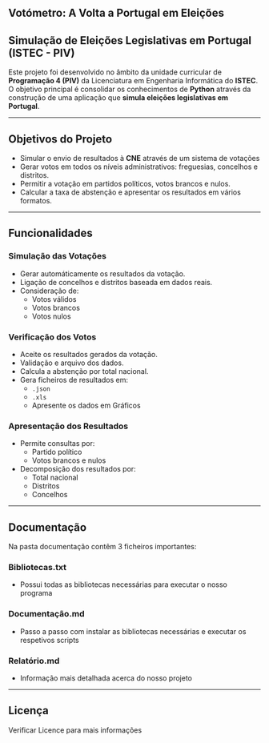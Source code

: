 ## Votómetro: A Volta a Portugal em Eleições

## Simulação de Eleições Legislativas em Portugal (ISTEC - PIV)

Este projeto foi desenvolvido no âmbito da unidade curricular de **Programação 4 (PIV)** da Licenciatura em Engenharia Informática do **ISTEC**. O objetivo principal é consolidar os conhecimentos de **Python** através da construção de uma aplicação que **simula eleições legislativas em Portugal**.

---

## Objetivos do Projeto

- Simular o envio de resultados à **CNE** através de um sistema de votações
- Gerar votos em todos os níveis administrativos: freguesias, concelhos e distritos.
- Permitir a votação em partidos políticos, votos brancos e nulos.
- Calcular a taxa de abstenção e apresentar os resultados em vários formatos.

---

## Funcionalidades

### Simulação das Votações

- Gerar automáticamente os resultados da votação.
- Ligação de concelhos e distritos baseada em dados reais.
- Consideração de:
  - Votos válidos
  - Votos brancos
  - Votos nulos

### Verificação dos Votos

- Aceite os resultados gerados da votação.
- Validação e arquivo dos dados.
- Calcula a abstenção por total nacional.
- Gera ficheiros de resultados em:
  - `.json`
  - `.xls`
  - Apresente os dados em Gráficos

### Apresentação dos Resultados

- Permite consultas por:
  - Partido político
  - Votos brancos e nulos
- Decomposição dos resultados por:
  - Total nacional
  - Distritos
  - Concelhos

---

## Documentação

Na pasta documentação contêm 3 ficheiros importantes:

### Bibliotecas.txt
  - Possui todas as bibliotecas necessárias para executar o nosso programa

### Documentação.md
  - Passo a passo com instalar as bibliotecas necessárias e executar os respetivos scripts

### Relatório.md
  - Informação mais detalhada acerca do nosso projeto

---

## Licença

Verificar Licence para mais informações
